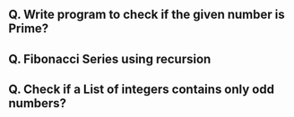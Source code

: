 ## Q. Write program to check if the given number is Prime?
## Q. Fibonacci Series using recursion
## Q. Check if a List of integers contains only odd numbers?
